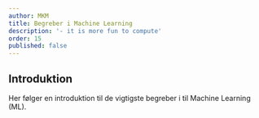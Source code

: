 ```yaml
---
author: MKM
title: Begreber i Machine Learning
description: '- it is more fun to compute'
order: 15
published: false
---
```

## Introduktion

Her følger en introduktion til de vigtigste begreber i til Machine Learning (ML).
